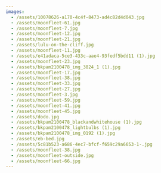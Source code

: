 ```yaml
---
images:
  - /assets/10078626-a170-4c4f-8473-ad4c82d4d043.jpg
  - /assets/moonfleet-61.jpg
  - /assets/moonfleet-7.jpg
  - /assets/moonfleet-12.jpg
  - /assets/moonfleet-21.jpg
  - /assets/lulu-on-the-cliff.jpg
  - /assets/moonfleet-11.jpg
  - /assets/e41adaca-5ce3-433c-aae4-93fedf5bdd11 (1).jpg
  - /assets/moonfleet-23.jpg
  - /assets/bkpam2100478_img_3824_1 (1).jpg
  - /assets/moonfleet-17.jpg
  - /assets/moonfleet-38.jpg
  - /assets/moonfleet-33.jpg
  - /assets/moonfleet-27.jpg
  - /assets/moonfleet-3.jpg
  - /assets/moonfleet-59.jpg
  - /assets/moonfleet-41.jpg
  - /assets/moonfleet-45.jpg
  - /assets/dodo.jpg
  - /assets/bkpam2100478_blackandwhitehouse (1).jpg
  - /assets/bkpam2100478_lightbulbs (1).jpg
  - /assets/bkpam2100478_img_0192 (1).jpg
  - /assets/eb-bed.jpg
  - /assets/5c81b523-a686-4ec7-bfcf-f659c29a6653-1-.jpg
  - /assets/moonfleet-38.jpg
  - /assets/moonfleet-outside.jpg
  - /assets/moonfleet-66.jpg
---
```

